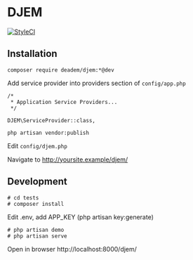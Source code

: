 # DJEM

[![StyleCI](https://styleci.io/repos/46667003/shield)](https://styleci.io/repos/46667003)

## Installation
```
composer require deadem/djem:*@dev
```

Add service provider into providers section of ```config/app.php```
```
/*
 * Application Service Providers...
 */

DJEM\ServiceProvider::class,
```

```
php artisan vendor:publish
```
Edit ```config/djem.php```

Navigate to http://yoursite.example/djem/

## Development

```
# cd tests
# composer install
```
Edit .env, add APP_KEY (php artisan key:generate)
```
# php artisan demo
# php artisan serve
```
Open in browser http://localhost:8000/djem/
